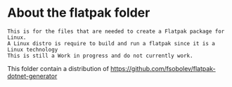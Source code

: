 ﻿# About the flatpak folder

	This is for the files that are needed to create a Flatpak package for Linux.
	A Linux distro is require to build and run a flatpak since it is a Linux technology
	This is still a Work in progress and do not currently work.

This folder contain a distribution of <a href="https://github.com/fsobolev/flatpak-dotnet-generator"> https://github.com/fsobolev/flatpak-dotnet-generator <a/>